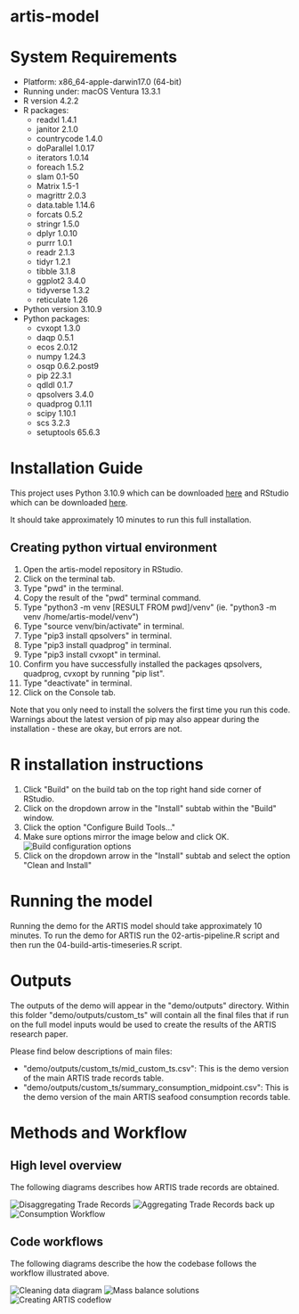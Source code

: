 # artis-model

# System Requirements
- Platform: x86_64-apple-darwin17.0 (64-bit)
- Running under: macOS Ventura 13.3.1
- R version 4.2.2
- R packages:
  - readxl 1.4.1
  - janitor 2.1.0
  - countrycode 1.4.0
  - doParallel 1.0.17
  - iterators 1.0.14
  - foreach 1.5.2
  - slam 0.1-50
  - Matrix 1.5-1
  - magrittr 2.0.3
  - data.table 1.14.6
  - forcats 0.5.2
  - stringr 1.5.0
  - dplyr 1.0.10
  - purrr 1.0.1
  - readr 2.1.3
  - tidyr 1.2.1
  - tibble 3.1.8
  - ggplot2 3.4.0
  - tidyverse 1.3.2
  - reticulate 1.26
- Python version 3.10.9
- Python packages:
  - cvxopt     1.3.0
  - daqp       0.5.1
  - ecos       2.0.12
  - numpy      1.24.3
  - osqp       0.6.2.post9
  - pip        22.3.1
  - qdldl      0.1.7
  - qpsolvers  3.4.0
  - quadprog   0.1.11
  - scipy      1.10.1
  - scs        3.2.3
  - setuptools 65.6.3

# Installation Guide

This project uses Python 3.10.9 which can be downloaded [here](https://www.python.org/downloads/release/python-3109/) and RStudio which can be downloaded [here](https://posit.co/download/rstudio-desktop/).

It should take approximately 10 minutes to run this full installation.

## Creating python virtual environment
1. Open the artis-model repository in RStudio.
2. Click on the terminal tab.
3. Type "pwd" in the terminal.
4. Copy the result of the "pwd" terminal command.
5. Type "python3 -m venv [RESULT FROM pwd]/venv" (ie. "python3 -m venv /home/artis-model/venv")
6. Type "source venv/bin/activate" in terminal.
7. Type "pip3 install qpsolvers" in terminal.
6. Type "pip3 install quadprog" in terminal.
7. Type "pip3 install cvxopt" in terminal.
8. Confirm you have successfully installed the packages qpsolvers, quadprog, cvxopt by running "pip list".
9. Type "deactivate" in terminal.
10. Click on the Console tab.

Note that you only need to install the solvers the first time you run this code. Warnings about the latest version of pip may also appear during the installation - these are okay, but errors are not.

# R installation instructions
1. Click "Build" on the build tab on the top right hand side corner of RStudio.
2. Click on the dropdown arrow in the "Install" subtab within the "Build" window.
3. Click the option "Configure Build Tools..."
4. Make sure options mirror the image below and click OK.
![Build configuration options](documentation/artis_r_build_config_options.png)
5. Click on the dropdown arrow in the "Install" subtab and select the option "Clean and Install"

# Running the model 

Running the demo for the ARTIS model should take approximately 10 minutes. To run the demo for ARTIS run the 02-artis-pipeline.R script and then run the 04-build-artis-timeseries.R script.

# Outputs

The outputs of the demo will appear in the "demo/outputs" directory. Within this folder "demo/outputs/custom_ts" will contain all the final files that if run on the full model inputs would be used to create the results of the ARTIS research paper.

Please find below descriptions of main files:
- "demo/outputs/custom_ts/mid_custom_ts.csv": This is the demo version of the main ARTIS trade records table.
- "demo/outputs/custom_ts/summary_consumption_midpoint.csv": This is the demo version of the main ARTIS seafood consumption records table.

# Methods and Workflow

## High level overview
The following diagrams describes how ARTIS trade records are obtained.

![Disaggregating Trade Records](documentation/workflow_diagrams/disaggregating_trade_records.png)
![Aggregating Trade Records back up](documentation/workflow_diagrams/building_trade_records_back_up.png)
![Consumption Workflow](documentation/workflow_diagrams/consumption_workflow.png)

## Code workflows
The following diagrams describe the how the codebase follows the workflow illustrated above.

![Cleaning data diagram](documentation/workflow_diagrams/model_inputs_creation.png)
![Mass balance solutions](documentation/workflow_diagrams/country_mass_balance_solution_creation.png)
![Creating ARTIS codeflow](documentation/workflow_diagrams/create_artis_codeflow.png)


